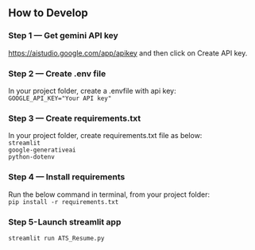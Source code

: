 ## How to Develop
### Step 1 — Get gemini API key
https://aistudio.google.com/app/apikey and then click on Create API key.

### Step 2 — Create .env file
In your project folder, create a .envfile with api key: <br>
`GOOGLE_API_KEY="Your API key"`

### Step 3 — Create requirements.txt
In your project folder, create requirements.txt file as below: <br>
`streamlit` <br>
`google-generativeai` <br> 
`python-dotenv` <br>

### Step 4 — Install requirements
Run the below command in terminal, from your project folder: <br>
`pip install -r requirements.txt` 

### Step 5- Launch streamlit app
`streamlit run ATS_Resume.py`


